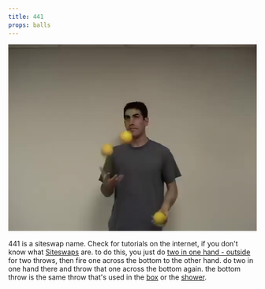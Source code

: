 ```yaml
---
title: 441
props: balls
---
```


![441](site/videos/poster/441.jpg)

441 is a siteswap name. Check for tutorials on the internet, if you don't know what [Siteswaps](http://en.wikipedia.org/wiki/siteswap) are. to do this, you just do [two in one hand - outside](site/en/twoinonehand-outside/README.md) for two throws, then fire one across the bottom to the other hand. do two in one hand there and throw that one across the bottom again. the bottom throw is the same throw that's used in the [box](site/en/box/README.md) or the [shower](site/en/shower/README.md).

